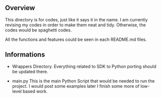 
## Overview
This directory is for codes, just like it says it in the name.
I am currently revising my codes in order to make them neat and tidy. Otherwise, the codes would be spaghetti codes. 

All the functions and features could be seen in each README.md files.

## Informations

 - Wrappers Directory.
Everything related to SDK to Python porting should be updated there. 

- main.py
This is the main Python Script that would be needed to run the project. I would post some examples later I finish some more of low-level based work. 

